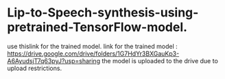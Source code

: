 # Lip-to-Speech-synthesis-using-pretrained-TensorFlow-model.
use thislink for the trained model.
link for the trained model : https://drive.google.com/drive/folders/1G7HdYr3BXGauKp3-A6AyudsjT7q63pyJ?usp=sharing
the model is uploaded to the drive due to upload restrictions.

